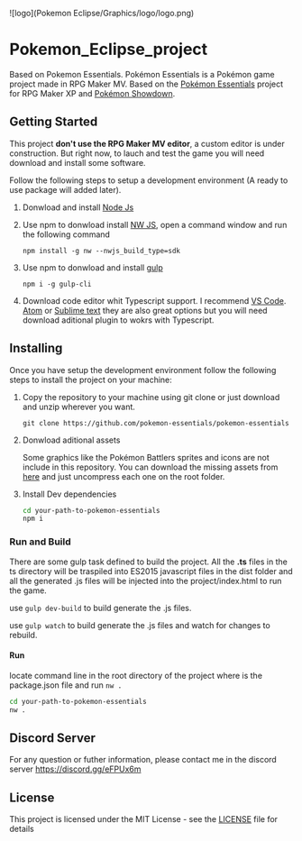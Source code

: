 ![logo](Pokemon Eclipse/Graphics/logo/logo.png)
# Pokemon_Eclipse_project

Based on Pokemon Essentials.
Pokémon Essentials is a Pokémon game project made in RPG Maker MV. Based on the [Pokémon Essentials](http://pokemonessentials.wikia.com/wiki/Pok%C3%A9mon_Essentials_Wiki)  project for RPG Maker XP and [Pokémon Showdown](https://github.com/Zarel/Pokemon-Showdown).

## Getting Started
This project __don't use the RPG Maker MV editor__, a custom editor is under construction. But right now, to lauch and test the game you will need download and install some software. 

Follow the following steps to setup a development environment (A ready to use package will added later). 

1. Donwload and install [Node Js](https://nodejs.org/en/download/)

2. Use npm to donwload install [NW JS](https://nwjs.io/), open a command window and run the following command
    ```
    npm install -g nw --nwjs_build_type=sdk
    ```
3. Use npm to donwload and install [gulp]()
    ```
    npm i -g gulp-cli
    ```
4. Download code editor whit Typescript support. I recommend [VS Code](https://code.visualstudio.com/). [Atom](https://atom.io/) or [Sublime text](https://www.sublimetext.com/) they are also great options
but you will need download aditional plugin to wokrs with Typescript.

## Installing
Once you have setup the development environment follow the following steps to install the project on your machine:

1. Copy the repository to your machine using git clone or just download and unzip wherever you want.

    ```
    git clone https://github.com/pokemon-essentials/pokemon-essentials
    ```
2. Donwload aditional assets 

    Some graphics like the Pokémon Battlers sprites and icons are not include in this repository.
    You can download the missing assets from [here](https://drive.google.com/drive/folders/1oXbTrwAlL1SBVLykaHS1HlZf9c-IJWLo?usp=sharing) and just uncompress each one on the root folder.

3. Install Dev dependencies

    ```bash
    cd your-path-to-pokemon-essentials
    npm i
    ```

### Run and Build

There are some gulp task defined to build the project. All the **.ts** files in the ts directory will be traspiled into ES2015 javascript files in the dist folder and all the generated .js files will be injected into the project/index.html to run the game.

use ``` gulp dev-build ``` to build generate the .js files.

use ``` gulp watch ``` to build generate the .js files and watch for changes to rebuild.

#### Run
locate command line in the root directory of the project where is the package.json file and run ```nw .```

```bash
cd your-path-to-pokemon-essentials
nw .
```

## Discord Server

For any question or futher information, please contact me in the discord server https://discord.gg/eFPUx6m

## License

This project is licensed under the MIT License - see the [LICENSE](LICENSE) file for details
